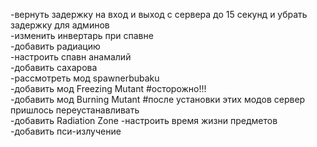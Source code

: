 -вернуть задержку на вход и выход с сервера до 15 секунд и убрать задержку для админов\
-изменить инвертарь при спавне\
-добавить радиацию\
-настроить спавн анамалий\
-добавить сахарова\
-рассмотреть мод spawnerbubaku\
-добавить мод Freezing Mutant #осторожно!!!\
-добавить мод Burning Mutant  #после установки этих модов сервер пришлось переустанавливать\
-добавить Radiation Zone
-настроить время жизни предметов\
-добавить пси-излучение